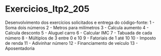 # Exercicios_ltp2_205
Desenvolvimento dos exercícios solicitados e entrega do código-fonte:
1 - Soma dois números
2 - Metros para milímetros
3 - Calcula aumento
4 - Calcula desconto
5 - Aluguel carro
6 - Calcular IMC
7 - Tabuada de cada número
8 - Múltiplos de 3 entre 0 e 10
9 - Fatoriais de 1 até 10
10 - Imposto de renda
11 - Adivinhar número
12 - Financiamento de veículo
13 - Aposentadoria